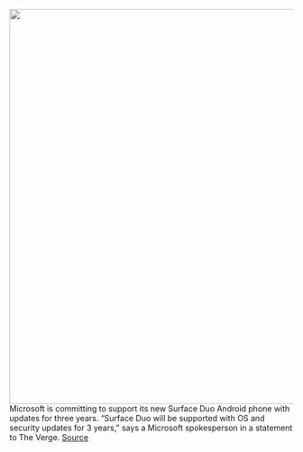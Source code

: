 <img src='https://cdn.vox-cdn.com/thumbor/t-kzFqIK_5VrmMICJ0pnA7syUOA=/0x0:2040x1360/1200x800/filters:focal(857x517:1183x843)/cdn.vox-cdn.com/uploads/chorus_image/image/67199716/akrales_191002_3704_0376.0.jpg' width='700px' /><br/>
Microsoft is committing to support its new Surface Duo Android phone with updates for three years. “Surface Duo will be supported with OS and security updates for 3 years,” says a Microsoft spokesperson in a statement to The Verge.
<a href='https://www.theverge.com/2020/8/13/21366636/microsoft-surface-duo-android-updates-three-years-support-security'> Source <a/>